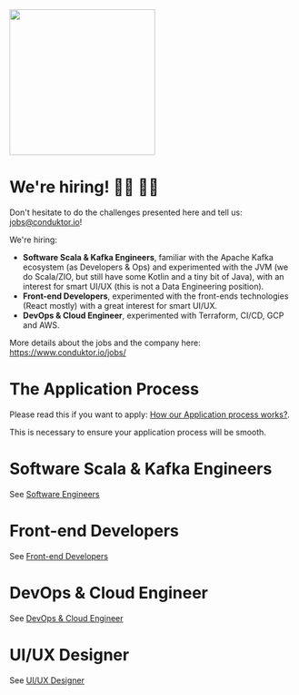 <img src="https://www.conduktor.io/uploads/conduktor.svg" width="256">

# We're hiring! 👨‍💻 👩‍💻

Don't hesitate to do the challenges presented here and tell us: jobs@conduktor.io!

We're hiring:

- **Software Scala & Kafka Engineers**, familiar with the Apache Kafka ecosystem (as Developers & Ops) and experimented with the JVM (we do Scala/ZIO, but still have some Kotlin and a tiny bit of Java), with an interest for smart UI/UX (this is not a Data Engineering position).
- **Front-end Developers**, experimented with the front-ends technologies (React mostly) with a great interest for smart UI/UX.
- **DevOps & Cloud Engineer**, experimented with Terraform, CI/CD, GCP and AWS.

More details about the jobs and the company here: https://www.conduktor.io/jobs/

# The Application Process

Please read this if you want to apply: [How our Application process works?](application-process.md).

This is necessary to ensure your application process will be smooth.

# Software Scala & Kafka Engineers

See [Software Engineers](software-engineers)

# Front-end Developers

See [Front-end Developers](frontend-developers)

# DevOps & Cloud Engineer

See [DevOps & Cloud Engineer](https://apply.workable.com/conduktor/j/2E1B4DA1E0/)

# UI/UX Designer

See [UI/UX Designer](ui-ux-designers)
